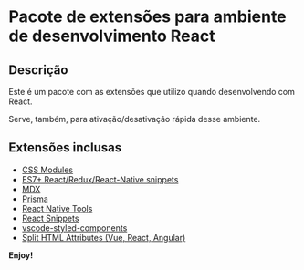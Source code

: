# Pacote de extensões para ambiente de desenvolvimento React

## Descrição

Este é um pacote com as extensões que utilizo quando desenvolvendo com React.

Serve, também, para ativação/desativação rápida desse ambiente.

## Extensões inclusas

* [CSS Modules](https://marketplace.visualstudio.com/items?itemName=clinyong.vscode-css-modules)
* [ES7+ React/Redux/React-Native snippets](https://marketplace.visualstudio.com/items?itemName=dsznajder.es7-react-js-snippets)
* [MDX](https://marketplace.visualstudio.com/items?itemName=unifiedjs.vscode-mdx)
* [Prisma](https://marketplace.visualstudio.com/items?itemName=Prisma.prisma)
* [React Native Tools](https://marketplace.visualstudio.com/items?itemName=msjsdiag.vscode-react-native)
* [React Snippets](https://marketplace.visualstudio.com/items?itemName=ugross.vscode-react-snippets)
* [vscode-styled-components](https://marketplace.visualstudio.com/items?itemName=styled-components.vscode-styled-components)
* [Split HTML Attributes (Vue, React, Angular)](https://marketplace.visualstudio.com/items?itemName=dannyconnell.split-html-attributes)

**Enjoy!**

